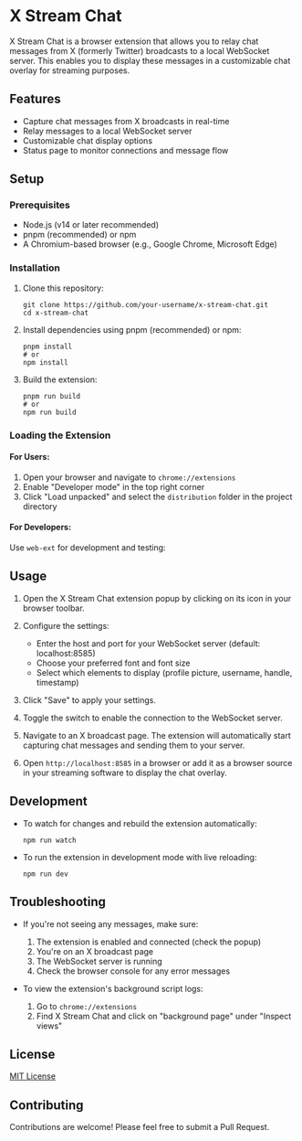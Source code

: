 # X Stream Chat

X Stream Chat is a browser extension that allows you to relay chat messages from X (formerly Twitter) broadcasts to a local WebSocket server. This enables you to display these messages in a customizable chat overlay for streaming purposes.

## Features

- Capture chat messages from X broadcasts in real-time
- Relay messages to a local WebSocket server
- Customizable chat display options
- Status page to monitor connections and message flow

## Setup

### Prerequisites

- Node.js (v14 or later recommended)
- pnpm (recommended) or npm
- A Chromium-based browser (e.g., Google Chrome, Microsoft Edge)

### Installation

1. Clone this repository:
   ```
   git clone https://github.com/your-username/x-stream-chat.git
   cd x-stream-chat
   ```

2. Install dependencies using pnpm (recommended) or npm:
   ```
   pnpm install
   # or
   npm install
   ```

3. Build the extension:
   ```
   pnpm run build
   # or
   npm run build
   ```

### Loading the Extension

#### For Users:
1. Open your browser and navigate to `chrome://extensions`
2. Enable "Developer mode" in the top right corner
3. Click "Load unpacked" and select the `distribution` folder in the project directory

#### For Developers:
Use `web-ext` for development and testing:

## Usage

1. Open the X Stream Chat extension popup by clicking on its icon in your browser toolbar.

2. Configure the settings:
   - Enter the host and port for your WebSocket server (default: localhost:8585)
   - Choose your preferred font and font size
   - Select which elements to display (profile picture, username, handle, timestamp)

3. Click "Save" to apply your settings.

4. Toggle the switch to enable the connection to the WebSocket server.

5. Navigate to an X broadcast page. The extension will automatically start capturing chat messages and sending them to your server.

6. Open `http://localhost:8585` in a browser or add it as a browser source in your streaming software to display the chat overlay.

## Development

- To watch for changes and rebuild the extension automatically:
  ```
  npm run watch
  ```

- To run the extension in development mode with live reloading:
  ```
  npm run dev
  ```

## Troubleshooting

- If you're not seeing any messages, make sure:
  1. The extension is enabled and connected (check the popup)
  2. You're on an X broadcast page
  3. The WebSocket server is running
  4. Check the browser console for any error messages

- To view the extension's background script logs:
  1. Go to `chrome://extensions`
  2. Find X Stream Chat and click on "background page" under "Inspect views"

## License

[MIT License](LICENSE)

## Contributing

Contributions are welcome! Please feel free to submit a Pull Request.